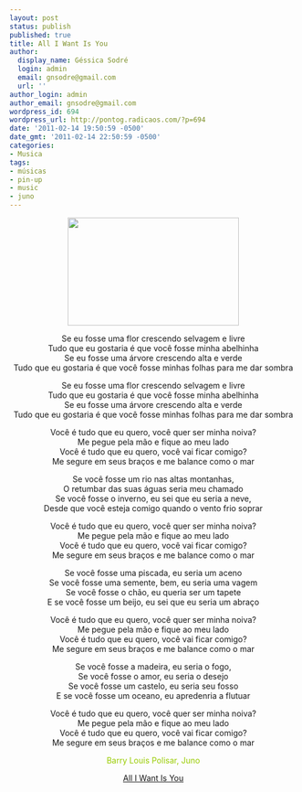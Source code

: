 ```yaml
---
layout: post
status: publish
published: true
title: All I Want Is You
author:
  display_name: Géssica Sodré
  login: admin
  email: gnsodre@gmail.com
  url: ''
author_login: admin
author_email: gnsodre@gmail.com
wordpress_id: 694
wordpress_url: http://pontog.radicaos.com/?p=694
date: '2011-02-14 19:50:59 -0500'
date_gmt: '2011-02-14 22:50:59 -0500'
categories:
- Musica
tags:
- músicas
- pin-up
- music
- juno
---
```

<p style="text-align: center;"><a href="http://pontog.radicaos.com/wp-content/uploads/2010/11/PinUp_10.png"><img class="aligncenter size-medium wp-image-431" title="PinUp_10" src="http://pontog.radicaos.com/wp-content/uploads/2010/11/PinUp_10-300x189.png" alt="" width="300" height="189" /></a></p>
<p style="text-align: center;">Se eu fosse uma flor crescendo selvagem e livre<br />
Tudo que eu gostaria é que você fosse minha abelhinha<br />
Se eu fosse uma árvore crescendo alta e verde<br />
Tudo que eu gostaria é que você fosse minhas folhas para me dar sombra</p>
<p style="text-align: center;">Se eu fosse uma flor crescendo selvagem e livre<br />
Tudo que eu gostaria é que você fosse minha abelhinha<br />
Se eu fosse uma árvore crescendo alta e verde<br />
Tudo que eu gostaria é que você fosse minhas folhas para me dar sombra</p>
<p style="text-align: center;">Você é tudo que eu quero, você quer ser minha noiva?<br />
Me pegue pela mão e fique ao meu lado<br />
Você é tudo que eu quero, você vai ficar comigo?<br />
Me segure em seus braços e me balance como o mar</p>
<p style="text-align: center;">Se você fosse um rio nas altas montanhas,<br />
O retumbar das suas águas seria meu chamado<br />
Se você fosse o inverno, eu sei que eu seria a neve,<br />
Desde que você esteja comigo quando o vento frio soprar</p>
<p style="text-align: center;">Você é tudo que eu quero, você quer ser minha noiva?<br />
Me pegue pela mão e fique ao meu lado<br />
Você é tudo que eu quero, você vai ficar comigo?<br />
Me segure em seus braços e me balance como o mar</p>
<p style="text-align: center;">Se você fosse uma piscada, eu seria um aceno<br />
Se você fosse uma semente, bem, eu seria uma vagem<br />
Se você fosse o chão, eu queria ser um tapete<br />
E se você fosse um beijo, eu sei que eu seria um abraço</p>
<p style="text-align: center;">Você é tudo que eu quero, você quer ser minha noiva?<br />
Me pegue pela mão e fique ao meu lado<br />
Você é tudo que eu quero, você vai ficar comigo?<br />
Me segure em seus braços e me balance como o mar</p>
<p style="text-align: center;">Se você fosse a madeira, eu seria o fogo,<br />
Se você fosse o amor, eu seria o desejo<br />
Se você fosse um castelo, eu seria seu fosso<br />
E se você fosse um oceano, eu apredenria a flutuar</p>
<p style="text-align: center;">Você é tudo que eu quero, você quer ser minha noiva?<br />
Me pegue pela mão e fique ao meu lado<br />
Você é tudo que eu quero, você vai ficar comigo?<br />
Me segure em seus braços e me balance como o mar</p>
<p style="text-align: center;">
<p style="text-align: center;"><span style="color: #99cc00;">Barry Louis Polisar, Juno</span></p>
<p style="text-align: center;">
<p style="text-align: center;"><span style="color: #99cc00;"><a href="http://pontog.radicaos.com/wp-content/uploads/2011/02/01-All-I-Want-Is-You.mp3">All I Want Is You</a></span></p>
